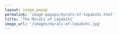 ```yaml
---
layout: image_popup
permalink: 'image-popups/murals-of-lepakshi.html'
title: 'The Murals of Lepakshi'
image_url: '/images/murals-of-lepakshi.jpg'
---
```

